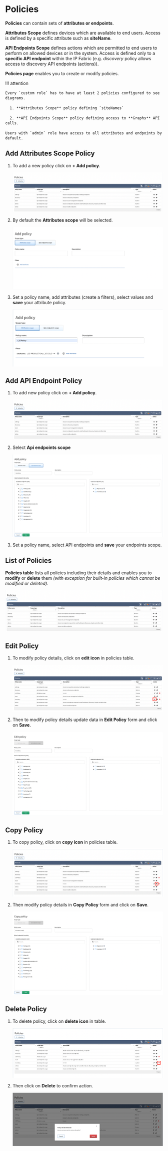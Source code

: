 # Policies

**Policies** can contain sets of **attributes or endpoints**.

**Attributes Scope** defines devices which are available to end users. Access is defined by a specific attribute such as **siteName**.

**API Endpoints Scope** defines actions which are permitted to end users to perform on allowed devices or in the system. Access is defined only to a **specific API endpoint** within the IP Fabric (e.g. *discovery* policy allows access to discovery API endpoints (actions)).

**Policies page** enables you to create or modify policies.

!!! attention

	Every `custom role` has to have at least 2 policies configured to see diagrams.
		
	  1. **Attributes Scope** policy defining `siteNames`
		
	  2. **API Endpoints Scope** policy defining access to **Graphs** API calls.

	Users with `admin` role have access to all attributes and endpoints by default.

## Add Attributes Scope Policy

1. To add a new policy click on **+ Add policy**.

	![Add policy button](policies_table.png)

2. By default the **Attributes scope** will be selected.

	![Add attribute policy](policies_attributes_add.png)

3. Set a policy name, add attributes (create a filters), select values and **save** your attribute policy.

	![Select attribute](policies_attributes_select.png)

## Add API Endpoint Policy

1. To add new policy click on **+ Add policy**.

	![Add policy button](policies_table.png)

2. Select **Api endpoints scope** 

	![Add endpoint policy](policies_endpoints_select.png)

3. Set a policy name, select API endpoints and **save** your endpoints scope.

## List of Policies

**Policies table** lists all policies including their details and enables you to **modify** or **delete** them _(with exception for built-in policies which cannot be modified or deleted)_.

![Policies Table](policies_table.png)

## Edit Policy

1. To modify policy details, click on **edit icon** in policies table.

	![Policies Table Edit](policies_table_edit.png)

2. Then to modify policy details update data in **Edit Policy** form and click on **Save**.

	![Edit Policy](policies_edit.png)

## Copy Policy

1. To copy policy, click on **copy icon** in policies table.

	![Policies Table Copy](policies_table_copy.png)

2. Then modify policy details in **Copy Policy** form and click on **Save**.

	![Copy Policy](policies_copy.png)

## Delete Policy

1. To delete policy, click on **delete icon** in table.

	![Policies Table Delete](policies_table_delete.png)

2. Then click on **Delete** to confirm action.

	![Policies Table Delete Confirm](policies_table_delete_confirm.png)
